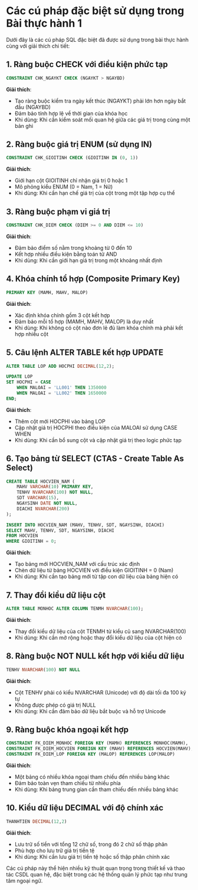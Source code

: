 # Các cú pháp đặc biệt sử dụng trong Bài thực hành 1

Dưới đây là các cú pháp SQL đặc biệt đã được sử dụng trong bài thực hành cùng với giải thích chi tiết:

## 1. Ràng buộc CHECK với điều kiện phức tạp

```sql
CONSTRAINT CHK_NGAYKT CHECK (NGAYKT > NGAYBD)
```

**Giải thích**:
- Tạo ràng buộc kiểm tra ngày kết thúc (NGAYKT) phải lớn hơn ngày bắt đầu (NGAYBD)
- Đảm bảo tính hợp lệ về thời gian của khóa học
- Khi dùng: Khi cần kiểm soát mối quan hệ giữa các giá trị trong cùng một bản ghi

## 2. Ràng buộc giá trị ENUM (sử dụng IN)

```sql
CONSTRAINT CHK_GIOITINH CHECK (GIOITINH IN (0, 1))
```

**Giải thích**:
- Giới hạn cột GIOITINH chỉ nhận giá trị 0 hoặc 1
- Mô phỏng kiểu ENUM (0 = Nam, 1 = Nữ)
- Khi dùng: Khi cần hạn chế giá trị của cột trong một tập hợp cụ thể

## 3. Ràng buộc phạm vi giá trị

```sql
CONSTRAINT CHK_DIEM CHECK (DIEM >= 0 AND DIEM <= 10)
```

**Giải thích**:
- Đảm bảo điểm số nằm trong khoảng từ 0 đến 10
- Kết hợp nhiều điều kiện bằng toán tử AND
- Khi dùng: Khi cần giới hạn giá trị trong một khoảng nhất định

## 4. Khóa chính tổ hợp (Composite Primary Key)

```sql
PRIMARY KEY (MAMH, MAHV, MALOP)
```

**Giải thích**:
- Xác định khóa chính gồm 3 cột kết hợp
- Đảm bảo mỗi tổ hợp (MAMH, MAHV, MALOP) là duy nhất
- Khi dùng: Khi không có cột nào đơn lẻ đủ làm khóa chính mà phải kết hợp nhiều cột

## 5. Câu lệnh ALTER TABLE kết hợp UPDATE

```sql
ALTER TABLE LOP ADD HOCPHI DECIMAL(12,2);

UPDATE LOP 
SET HOCPHI = CASE 
    WHEN MALOAI = 'LL001' THEN 1350000
    WHEN MALOAI = 'LL002' THEN 1650000
END;
```

**Giải thích**:
- Thêm cột mới HOCPHI vào bảng LOP
- Cập nhật giá trị HOCPHI theo điều kiện của MALOAI sử dụng CASE WHEN
- Khi dùng: Khi cần bổ sung cột và cập nhật giá trị theo logic phức tạp

## 6. Tạo bảng từ SELECT (CTAS - Create Table As Select)

```sql
CREATE TABLE HOCVIEN_NAM (
    MAHV VARCHAR(10) PRIMARY KEY,
    TENHV NVARCHAR(100) NOT NULL,
    SDT VARCHAR(15),
    NGAYSINH DATE NOT NULL,
    DIACHI NVARCHAR(200)
);

INSERT INTO HOCVIEN_NAM (MAHV, TENHV, SDT, NGAYSINH, DIACHI)
SELECT MAHV, TENHV, SDT, NGAYSINH, DIACHI
FROM HOCVIEN
WHERE GIOITINH = 0;
```

**Giải thích**:
- Tạo bảng mới HOCVIEN_NAM với cấu trúc xác định
- Chèn dữ liệu từ bảng HOCVIEN với điều kiện GIOITINH = 0 (Nam)
- Khi dùng: Khi cần tạo bảng mới từ tập con dữ liệu của bảng hiện có

## 7. Thay đổi kiểu dữ liệu cột

```sql
ALTER TABLE MONHOC ALTER COLUMN TENMH NVARCHAR(100);
```

**Giải thích**:
- Thay đổi kiểu dữ liệu của cột TENMH từ kiểu cũ sang NVARCHAR(100)
- Khi dùng: Khi cần mở rộng hoặc thay đổi kiểu dữ liệu của cột hiện có

## 8. Ràng buộc NOT NULL kết hợp với kiểu dữ liệu

```sql
TENHV NVARCHAR(100) NOT NULL
```

**Giải thích**:
- Cột TENHV phải có kiểu NVARCHAR (Unicode) với độ dài tối đa 100 ký tự
- Không được phép có giá trị NULL
- Khi dùng: Khi cần đảm bảo dữ liệu bắt buộc và hỗ trợ Unicode

## 9. Ràng buộc khóa ngoại kết hợp

```sql
CONSTRAINT FK_DIEM_MONHOC FOREIGN KEY (MAMH) REFERENCES MONHOC(MAMH),
CONSTRAINT FK_DIEM_HOCVIEN FOREIGN KEY (MAHV) REFERENCES HOCVIEN(MAHV),
CONSTRAINT FK_DIEM_LOP FOREIGN KEY (MALOP) REFERENCES LOP(MALOP)
```

**Giải thích**:
- Một bảng có nhiều khóa ngoại tham chiếu đến nhiều bảng khác
- Đảm bảo toàn vẹn tham chiếu từ nhiều phía
- Khi dùng: Khi bảng trung gian cần tham chiếu đến nhiều bảng khác

## 10. Kiểu dữ liệu DECIMAL với độ chính xác

```sql
THANHTIEN DECIMAL(12,2)
```

**Giải thích**:
- Lưu trữ số tiền với tổng 12 chữ số, trong đó 2 chữ số thập phân
- Phù hợp cho lưu trữ giá trị tiền tệ
- Khi dùng: Khi cần lưu giá trị tiền tệ hoặc số thập phân chính xác

Các cú pháp này thể hiện nhiều kỹ thuật quan trọng trong thiết kế và thao tác CSDL quan hệ, đặc biệt trong các hệ thống quản lý phức tạp như trung tâm ngoại ngữ.
